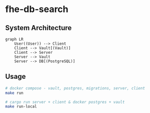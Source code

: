 # fhe-db-search

## System Architecture

```mermaid
graph LR
    User((User)) --> Client
    Client --> Vault[(Vault)]
    Client --> Server
    Server --> Vault
    Server --> DB[(PostgreSQL)]
```

## Usage
```bash
# docker compose - vault, postgres, migrations, server, client
make run
```

```bash
# cargo run server + client & docker postgres + vault
make run-local
```
